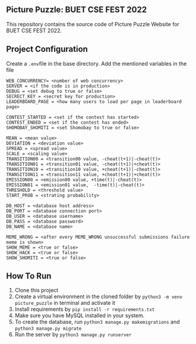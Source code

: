
## Picture Puzzle: BUET CSE FEST 2022  
This repository contains the source code of Picture Puzzle Website for BUET CSE FEST 2022.  
  
## Project Configuration  
Create a `.env`file in the base directory. Add the mentioned variables in the file  

    WEB_CONCURRENCY= <number of web concurrency>
    SERVER = <if the code is in production>
    DEBUG = <set debug to true or false>
    SECRECT_KEY = <secret key for production>
    LEADERBOARD_PAGE = <how many users to load per page in leaderboard page>
    
    CONTEST_STARTED = <set if the contest has started>
    CONTEST_ENDED = <set if the contest has ended>
    SHOMOBAY_SHOMITI = <set Shomobay to true or false>
    
    MEAN = <mean value>
    DEVIATION = <deviation value>
    SPREAD = <spread value>
    SCALE = <scaling value>
    TRANSITION00 = <transition00 value, -cheat(t+1)|-cheat(t)>
    TRANSITION01 = <transition01 value, -cheat(t+1)|+cheat(t)>
    TRANSITION10 = <transition10 value, +cheat(t+1)|-cheat(t)>
    TRANSITION11 = <transition11 value, +cheat(t+1)|+cheat(t)>
    EMISSION00 = <emission00 value, +time(t)|-cheat(t)>
    EMISSION01 = <emission01 value,  -time(t)|-cheat(t)>
    THRESHOLD = <threshold value>
    START_PROB = <strating probability>
    
    DB_HOST = <database host address>
    DB_PORT = <database connection port>
    DB_USER = <database username>
    DB_PASS = <database password>
    DB_NAME = <database name>
    
    MEME_WRONG = <after every MEME_WRONG unsuccessful submissions failure meme is shown>
    SHOW_MEME = <true or false>
    SHOW_HACK = <true or false>
    SHOW_SHOMITI = <true or false>

    
    


  

  
## How To Run  
1. Clone this project  
2. Create a virtual environment in the cloned folder by `python3 -m venv picture_puzzle` in terminal and activate it  
3. Install requirements by `pip install -r requirements.txt`  
4. Make sure you have MySQL installed in your system.
5. To create the database, run `python3 manage.py makemigrations` and `python3 manage.py migrate`  
6. Run the server by `python3 manage.py runserver`